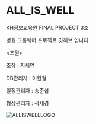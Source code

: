 # ALL_IS_WELL

KH정보교육원 FINAL PROJECT 3조

병원 그룹웨어 프로젝트 깃허브 입니다.

<조원>

조장        :  지세연

DB관리자    :  이현철

일정관리자  :  송준섭

형상관리자  :  곽세경

![ALLISWELLLOGO](https://github.com/gtwins2/ALL_IS_WELL/assets/122279853/0e230839-e595-496a-8445-e07e51d2c569)
